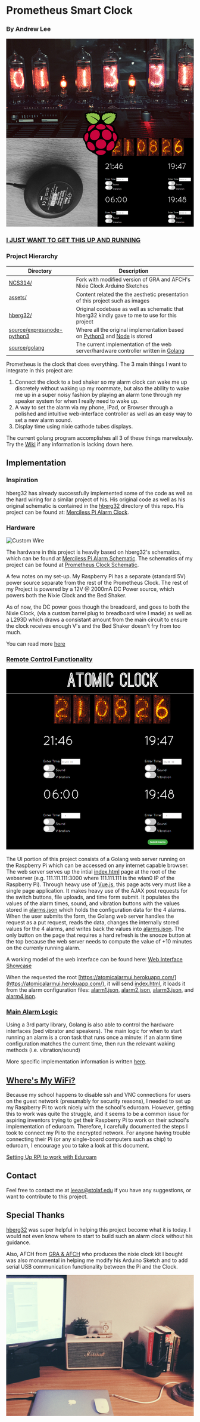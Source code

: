 # Prometheus Smart Clock

### By Andrew Lee

![Prometheus Clock Cover](assets/newcover.jpg)



### [I JUST WANT TO GET THIS UP AND RUNNING](https://github.com/gilgameshskytrooper/Prometheus/wiki/Quickstart)


### Project Hierarchy

| 	Directory   | Description 	                                                               				|
| ------------- | ----------------------------------------------------------------------------------------- |
| [NCS314/](NCS314)  | Fork with modified version of GRA and AFCH's Nixie Clock Arduino Sketches  |
| [assets/](assets/)  | Content related the the aesthetic presentation of this project such as images  |
| [hberg32/](hberg32)  | Original codebase as well as schematic that hberg32 kindly gave to me to use for this project  |
| [source/expressnode-python3](source/expressnode-python3)  | Where all the original implementation based on [Python3](https://www.python.org/) and [Node](https://nodejs.org/en/) is stored |
| [source/golang](source/golang) | The current implementation of the web server/hardware controller written in [Golang](https://golang.org/) |



Prometheus is the clock that does everything. The 3 main things I want to integrate in this project are:

1. Connect the clock to a bed shaker so my alarm clock can wake me up discretely without waking up my roommate, but also the ability to wake me up in a super noisy fashion by playing an alarm tone through my speaker system for when I really need to wake up.
2. A way to set the alarm via my phone, iPad, or Browser through a polished and intuitive web-interface controller as well as an easy way to set a new alarm sound.
3. Display time using nixie cathode tubes displays.

The current golang program accomplishes all 3 of these things marvelously. Try the [Wiki](https://github.com/gilgameshskytrooper/Prometheus/wiki) if any information is lacking down here.

## Implementation

### Inspiration
hberg32 has already successfully implemented some of the code as well as the hard wiring for a similar project of his. His original code as well as his original schematic is contained in the [hberg32](hberg32/) directory of this repo. His project can be found at: [Merciless Pi Alarm Clock](https://hackaday.io/project/4922-merciless-pi-alarm-clock).

### Hardware

![Custom Wire](assets/barrelplugwire.jpeg)

The hardware in this project is heavily based on hberg32's schematics, which can be found at [Merciless Pi Alarm Schematic](hberg32/PiAlarm.fzz). The schematics of my project can be found at [Prometheus Clock Schematic](/assets/AtomicClockSchematic.fzz).

A few notes on my set-up. My Raspberry Pi has a separate (standard 5V) power source separate from the rest of the Prometheus Clock. The rest of my Project is powered by a 12V @ 2000mA DC Power source, which powers both the Nixie Clock and the Bed Shaker.

As of now, the DC power goes though the breadoard, and goes to both the Nixie Clock, (via a custom barrel plug to breadboard wire I made) as well as a L293D which draws a consistant amount from the main circuit to ensure the clock receives enough V's and the Bed Shaker doesn't fry from too much.

You can read more [here](https://github.com/gilgameshskytrooper/Prometheus/wiki/Hardware-Set-Up)

### [Remote Control Functionality](/source/golang/main.go)

![Demo](assets/AtomicAlarmUI.PNG)

The UI portion of this project consists of a Golang web server running on the Raspberry Pi which can be accessed on any internet capable browser. The web server serves up the intial [index.html](source/golang/public/index.html) page at the root of the webserver (e.g. 111.111.111:3000 where 111.111.111 is the wlan0 IP of the Raspberry Pi). Through heavy use of [Vue.js](http://vuejs.org/), this page acts very must like a single page application. It makes heavy use of the AJAX post requests for the switch buttons, file uploads, and time form submit. It populates the values of the alarm times, sound, and vibration buttons with the values stored in [alarms.json](source/golang/public/json/alarms.json) which holds the configuration data for the 4 alarms. When the user submits the form, the Golang web server handles the request as a put request, reads the data, changes the internally stored values for the 4 alarms, and writes back the values into [alarms.json](source/golang/public/json/alarms.json). The only button on the page that requires a hard refresh is the snooze button at the top because the web server needs to compute the value of +10 minutes on the currenly running alarm.

A working model of the web interface can be found here: [Web Interface Showcase](https://atomicalarmui.herokuapp.com/)

When the requested the root [https://atomicalarmui.herokuapp.com/](https://atomicalarmui.herokuapp.com/), it will send [index.html](https://atomicalarmui.herokuapp.com/index.html), it loads it from the alarm configuration files: [alarm1.json](https://atomicalarmui.herokuapp.com/json/alarm1.json), [alarm2.json](https://atomicalarmui.herokuapp.com/json/alarm2.json), [alarm3.json](https://atomicalarmui.herokuapp.com/json/alarm3.json), and [alarm4.json](https://atomicalarmui.herokuapp.com/json/alarm4.json).

### [Main Alarm Logic](/source/golang/main.go)
Using a 3rd party library, Golang is also able to control the hardware interfaces (bed vibrator and speakers). The main logic for when to start running an alarm is a cron task that runs once a minute: if an alarm time configuration matches the current time, then run the relevant waking methods (i.e. vibration/sound)

More specific implementation information is written [here](/source/golang/README.md).

## [Where's My WiFi?](SetUpEduroamOnPi.md)
Because my school happens to disable ssh and VNC connections for users on the guest network (presumably for security reasons), I needed to set up my Raspberry Pi to work nicely with the school's eduroam. However, getting this to work was quite the struggle, and it seems to be a common issue for aspiring inventors trying to get their Raspberry Pi to work on their school's implementation of eduroam. Therefore, I carefully documented the steps I took to connect my Pi to the encrypted network. For anyone having trouble connecting their Pi (or any single-board computers such as chip) to eduroam, I encourage you to take a look at this document.

[Setting Up RPi to work with Eduroam](SetUpEduroamOnPi.md)

## Contact
Feel free to contact me at [leeas@stolaf.edu](mailto:leeas@stolaf.edu) if you have any suggestions, or want to contribute to this project.

## Special Thanks
[hberg32](https://hackaday.io/hberg32) was super helpful in helping this project become what it is today. I would not even know where to start to build such an alarm clock without his guidance.

Also, AFCH from [GRA & AFCH](https://github.com/afch) who produces the nixie clock kit I bought was also monumental in helping me modify his Arduino Sketch and to add serial USB communication functionality between the Pi and the Clock.

![Desk](assets/desk.jpg)

